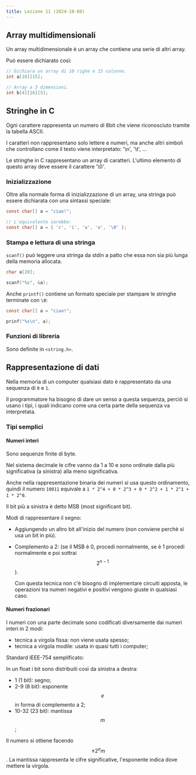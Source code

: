 ```yaml
---
title: Lezione 11 (2024-10-08)
---
```


## Array multidimensionali

Un array multidimensionale è un array che contiene una serie di altri array.

Può essere dichiarato così:

```c
// Dichiara un array di 10 righe e 15 colonne.
int a[10][15];

// Array a 3 dimensioni.
int b[4][16][5];
```

## Stringhe in C

Ogni carattere rappresenta un numero di 8bit che viene riconosciuto tramite la
tabella ASCII.

I caratteri non rappresentano solo lettere e numeri, ma anche altri simboli che
controllano come il testo viene interpretato: '\n', '\t', ...

Le stringhe in C rappresentano un array di caratteri. L'ultimo elemento di
questo array deve essere il carattere '\0'.

### Inizializzazione

Oltre alla normale forma di inizializzazione di un array, una stringa può essere
dichiarata con una sintassi speciale:

```c
const char[] a = "ciao!";

// L'equivalente sarebbe:
const char[] a = { 'c', 'i', 'a', 'o', '\0' };
```

### Stampa e lettura di una stringa

`scanf()` può leggere una stringa da stdin a patto che essa non sia più lunga
della memoria allocata.

```c
char a[20];

scanf("%s", &a);
```

Anche `printf()` contiene un formato speciale per stampare le stringhe terminate
con `\0`:

```c
const char[] a = "ciao!";

prinf("%s\n", a);
```

### Funzioni di libreria

Sono definite in `<string.h>`.

## Rappresentazione di dati

Nella memoria di un computer qualsiasi dato è rappresentato da una sequenza di
`0` e `1`.

Il programmatore ha bisogno di dare un senso a questa sequenza, perciò si usano
i tipi, i quali indicano come una certa parte della sequenza va interpretata.

### Tipi semplici

#### Numeri interi

Sono sequenze finite di byte.

Nel sistema decimale le cifre vanno da 1 a 10 e sono ordinate dalla più
significativa (a sinistra) alla meno significativa.

Anche nella rappresentazione binaria dei numeri si usa questo ordinamento,
quindi il numero `10011` equivale a
`1 * 2^4 + 0 * 2^3 + 0 * 2^2 + 1 * 2^1 + 1 * 2^0`.

Il bit più a sinistra è detto MSB (most significant bit).

Modi di rappresentare il segno:

- Aggiungendo un altro bit all'inizio del numero (non conviene perchè si usa un
  bit in più).
- Complemento a 2: (se il MSB è 0, procedi normalmente, se è 1 procedi
  normalmente e poi sottrai $$2^{n-1}$$).

  Con questa tecnica non c'è bisogno di implementare circuiti apposta, le
  operazioni tra numeri negativi e positivi vengono giuste in qualsiasi caso.

#### Numeri frazionari

I numeri con una parte decimale sono codificati diversamente dai numeri interi
in 2 modi:

- tecnica a virgola fissa: non viene usata spesso;
- tecnica a virgola modile: usata in quasi tutti i computer;

Standard IEEE-754 semplificato:

In un float i bit sono distribuiti così da sinistra a destra:

- 1 (1 bit): segno;
- 2-9 (8 bit): esponente $$e$$ in forma di complemento a 2;
- 10-32 (23 bit): mantissa $$m$$;

Il numero si ottiene facendo $$\pm 2^{e} m$$. La mantissa rappresenta le cifre
significative, l'esponente indica dove mettere la virgola.
